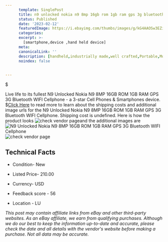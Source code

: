 ```yaml
---
      template: SinglePost
      title: n9 unlocked nokia n9 8mp 16gb rom 1gb ram gps 3g bluetooth wifi cellphone
      status: Published
      date: '2023-02-12'
      featuredImage: https://i.ebayimg.com/thumbs/images/g/kG4AAOSw3EZi3oaJ/s-l225.jpg
      categories: 
      excerpt: >-
        [smartphone,device ,hand held device]
      meta:
      canonicalLink: ''
      description: [handheld,industrially made,well crafted,Portable,Mobile,Compact,Convenient,Lightweight,Maneuverable,Man-portable,Miniature,Carriable,Hand-held,Light,Holdable,Transportable,Mobile device,Pocket-sized,On-the-go,Wireless,Cordless,Compact size,Convenient size, smartphone,device ,hand held device]
      noindex: false
      
        
---
```

$

Live life to its fullest N9 Unlocked Nokia N9 8MP 16GB ROM 1GB RAM GPS 3G Bluetooth WIFI Cellphone - a 3-star Cell Phones & Smartphones device.
$[Click Here](https://www.ebay.com/itm/403872567560?hash=item5e08ae5108%3Ag%3AkG4AAOSw3EZi3oaJ&amdata=enc%3AAQAHAAAA4OR5MLeSEQZe2ASyaplCr1YMEBDRvlcu0IoivINZPuBInL%2FR61SuTZfdbKWcPU8wYDJBfI7r%2BDrJTxQPWywUdMNgzaBTsC6p4CzlH4B6UCznTT%2BHwx8BU8EPsG9eDGr85QlG89WqsBiYL78IX0ldHEsEFgDGiRn5DX3N4MqB7Gpb5nM2mUtfKnRBbazQxvbrNOvxShHjs%2BYvFPljj3Ibz1W0%2F31L0P1yMxpLqpFBd41XCZutCZP49R5EAN5KuFsxavkwhIaXt6kY2%2BNY9BlRTiuuanseKXp08oKLMD9HOaX6&mkevt=1&mkcid=1&mkrid=711-53200-19255-0&campid=%253CePNCampaignId%253E&customid=%253CreferenceId%253E&toolid=10049) to read more to learn about the shipping costs and additional image urls for the N9 Unlocked Nokia N9 8MP 16GB ROM 1GB RAM GPS 3G Bluetooth WIFI Cellphone. Shipping cost is undefined. Here is how the product looks ![check vendor page](https://i.ebayimg.com/thumbs/images/g/kG4AAOSw3EZi3oaJ/s-l225.jpg)and the additional images are![N9 Unlocked Nokia N9 8MP 16GB ROM 1GB RAM GPS 3G Bluetooth WIFI Cellphone](https://i.ebayimg.com/images/g/kG4AAOSw3EZi3oaJ/s-l960.jpg)![check vendor page](https://origin-galleryplus.ebayimg.com/ws/web/403872567560_2_0_1/225x225.jpg,https://origin-galleryplus.ebayimg.com/ws/web/403872567560_3_0_1/225x225.jpg,https://origin-galleryplus.ebayimg.com/ws/web/403872567560_4_0_1/225x225.jpg,https://origin-galleryplus.ebayimg.com/ws/web/403872567560_5_0_1/225x225.jpg,https://origin-galleryplus.ebayimg.com/ws/web/403872567560_6_0_1/225x225.jpg,https://origin-galleryplus.ebayimg.com/ws/web/403872567560_7_0_1/225x225.jpg)



 ## Technical Facts 



     
      

 - Condition- New 


      

 - Listed Price- 210.00 


      

 - Currency- USD 


      

 - Feedback score - 56 


      

 - Location - LU 


      
      

 *_This post may contain affiliate links from eBay and other third-party websites. As an eBay affiliate, we earn from qualifying purchases. Although we do our best to keep the information up-to-date and accurate, please check the date and all details with the vendor's website before making a purchase. Not all data may be accurate._*






